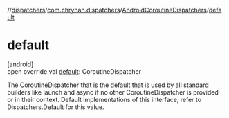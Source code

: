 //[dispatchers](../../../index.md)/[com.chrynan.dispatchers](../index.md)/[AndroidCoroutineDispatchers](index.md)/[default](default.md)

# default

[android]\
open override val [default](default.md): CoroutineDispatcher

The CoroutineDispatcher that is the default that is used by all standard builders like launch and async if no other CoroutineDispatcher is provided or in their context. Default implementations of this interface, refer to Dispatchers.Default for this value.
